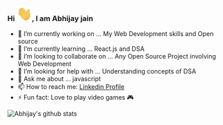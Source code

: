 ### Hi <img alt = gif src ="hand.gif" width= "35"/>, I am Abhijay jain 



- 🔭 I’m currently working on ... My Web Development skills and Open source
- 🌱 I’m currently learning ... React.js and DSA
- 👯 I’m looking to collaborate on ... Any Open Source Project involving Web Development
- 🤔 I’m looking for help with ... Understanding concepts of DSA
- 💬 Ask me about ... javascript
- 📫 How to reach me: [Linkedin Profile](https://www.linkedin.com/in/abhijay-jain-551b01193/)
- ⚡ Fun fact: Love to play video games 🎮

![Abhijay's github stats](https://github-readme-stats.vercel.app/api?username=Abhijay007&show_icons=true&hide_border=true)

